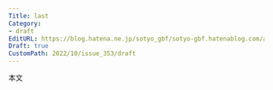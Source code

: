 ```yaml
---
Title: last
Category:
- draft
EditURL: https://blog.hatena.ne.jp/sotyo_gbf/sotyo-gbf.hatenablog.com/atom/entry/4207112889924332382
Draft: true
CustomPath: 2022/10/issue_353/draft
---
```


本文

